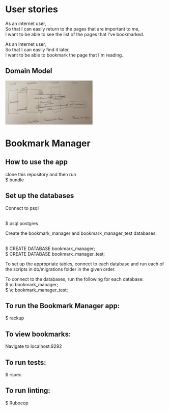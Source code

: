 # User stories

As an internet user,
<br>So that I can easily return to the pages that are important to me,
<br>I want to be able to see the list of the pages that I've bookmarked.

As an internet user,
<br>So that I can easily find it later,
<br>I want to be able to bookmark the page that I'm reading.

## Domain Model
![Bookmark Manager Domain Model](snapp.jpg)
# Bookmark Manager

## How to use the app
clone this repository and then run
<br>$ bundle


## Set up the databases
Connect to psql

<br>$ psql postgres

Create the bookmark_manager and bookmark_manager_test databases:

<br>$ CREATE DATABASE bookmark_manager;
<br>$ CREATE DATABASE bookmark_manager_test;

To set up the appropriate tables, connect to each database and run each of the scripts in db/migrations folder in the given order.

To connect to the databases, run the following for each database:
<br>$ \c bookmark_manager;
<br>$ \c bookmark_manager_test;

## To run the Bookmark Manager app:
$ rackup

## To view bookmarks:

Navigate to localhost:9292

## To run tests:
$ rspec

## To run linting:
$ Rubocop
